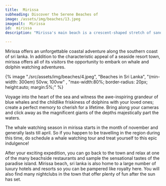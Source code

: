 ```yaml
---
title:  Mirissa 
subheading: Discover the Serene Beaches of 
image: /assets/img/beaches/13.jpeg
imagealt:  Mirissa 
id:  mirissa
description: "Mirissa's main beach is a crescent-shaped stretch of sand that is perfect for soaking up the sun or taking a refreshing dip in the ocean."

---
```

Mirissa offers an unforgettable coastal adventure along the southern coast of sri lanka. In addition to the characteristic appeal of a seaside resort town, mirissa offers all of its visitors the opportunity to embark on whale and dolphin watching adventures.

{% image "./src/assets/img/beaches/4.jpeg", "Beaches in Sri Lanka", "(min-width: 300em) 50vw, 100vw" , "max-width:80%; border-radius: 20px; height:auto; margin:5%;" %}


Voyage into the heart of the sea and witness the awe-inspiring grandeur of blue whales and the childlike friskiness of dolphins with your loved ones; create a perfect memory to cherish for a lifetime. Bring along your cameras and click away as the magnificent giants of the depths majestically part the waters.




The whale watching season in mirissa starts in the month of november and generally lasts till april. So if you happen to be travelling in the region during this time, do schedule a whale watching tour and treat yourself to this epic indulgence!



After your exciting expedition, you can go back to the town and relax at one of the many beachside restaurants and sample the sensational tastes of the paradise island. Mirissa beach, sri lanka is also home to a large number of luxury hotels and resorts so you can be pampered like royalty here. You will also find many nightclubs in the town that offer plenty of fun after the sun has set.